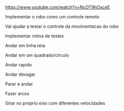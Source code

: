https://www.youtube.com/watch?v=NcOT9hOsceE 

Implementar o robo como um controle remoto 

Vai ajudar a testar o controle da movimentacao do robo 

Implementar rotina de testes 

Andar em linha reta 

Andar em um quadrado/circulo 

Andar rapido 

Andar devagar 

Parar e andar 

Fazer arcos 

Girar no proprio eixo com diferentes velocidades 